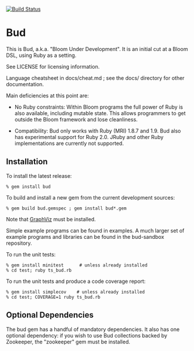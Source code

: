 [![Build Status](https://travis-ci.org/bloom-lang/bud.svg?branch=constraint-strat)](https://travis-ci.org/bloom-lang/bud)
# Bud

This is Bud, a.k.a. "Bloom Under Development".  It is an initial cut at a Bloom
DSL, using Ruby as a setting.

See LICENSE for licensing information.

Language cheatsheet in docs/cheat.md ; see the docs/ directory for other
documentation.

Main deficiencies at this point are:

- No Ruby constraints: Within Bloom programs the full power of Ruby is also
  available, including mutable state. This allows programmers to get outside the
  Bloom framework and lose cleanliness.

- Compatibility: Bud only works with Ruby (MRI) 1.8.7 and 1.9. Bud also has
  experimental support for Ruby 2.0. JRuby and other Ruby implementations are
  currently not supported.

## Installation

To install the latest release:

    % gem install bud

To build and install a new gem from the current development sources:

    % gem build bud.gemspec ; gem install bud*.gem

Note that [GraphViz](http://www.graphviz.org/) must be installed.

Simple example programs can be found in examples. A much larger set of example
programs and libraries can be found in the bud-sandbox repository.

To run the unit tests:

    % gem install minitest      # unless already installed
    % cd test; ruby ts_bud.rb

To run the unit tests and produce a code coverage report:

    % gem install simplecov    # unless already installed
    % cd test; COVERAGE=1 ruby ts_bud.rb

## Optional Dependencies

The bud gem has a handful of mandatory dependencies. It also has one optional
dependency: if you wish to use Bud collections backed by Zookeeper, the
"zookeeper" gem must be installed.
